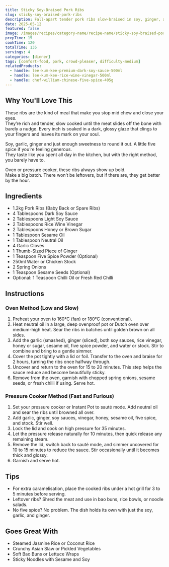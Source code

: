 ```yaml
---
title: Sticky Soy-Braised Pork Ribs
slug: sticky-soy-braised-pork-ribs
description: Fall-apart tender pork ribs slow-braised in soy, ginger, and garlic until they’re sticky, savoury, and irresistible, whether you cook 'em low and slow or fast and furious.
date: 2025-05-12
featured: false
image: /images/recipes/category-name/recipe-name/sticky-soy-braised-pork-ribs.webp
prepTime: 15
cookTime: 120
totalTime: 135
servings: 4
categories: [dinner]
tags: [comfort-food, pork, crowd-pleaser, difficulty-medium]
relatedProducts:
  - handle: lee-kum-kee-premium-dark-soy-sauce-500ml
  - handle: lee-kum-kee-rice-wine-vinegar-500ml
  - handle: chef-william-chinese-five-spice-405g
---
```


## Why You'll Love This

These ribs are the kind of meal that make you stop mid chew and close your eyes.  
They’re rich and tender, slow cooked until the meat slides off the bone with barely a nudge. Every inch is soaked in a dark, glossy glaze that clings to your fingers and leaves its mark on your soul.  

Soy, garlic, ginger and just enough sweetness to round it out. A little five spice if you’re feeling generous.  
They taste like you spent all day in the kitchen, but with the right method, you barely have to.

Oven or pressure cooker, these ribs always show up bold.  
Make a big batch. There won’t be leftovers, but if there are, they get better by the hour.

## Ingredients

- 1.2kg Pork Ribs (Baby Back or Spare Ribs)  
- 4 Tablespoons Dark Soy Sauce  
- 2 Tablespoons Light Soy Sauce  
- 2 Tablespoons Rice Wine Vinegar  
- 2 Tablespoons Honey or Brown Sugar  
- 1 Tablespoon Sesame Oil  
- 1 Tablespoon Neutral Oil  
- 4 Garlic Cloves  
- 1 Thumb-Sized Piece of Ginger  
- 1 Teaspoon Five Spice Powder (Optional)  
- 250ml Water or Chicken Stock  
- 2 Spring Onions  
- 1 Teaspoon Sesame Seeds (Optional)  
- Optional: 1 Teaspoon Chilli Oil or Fresh Red Chilli  

## Instructions

### Oven Method (Low and Slow)

1. Preheat your oven to 160°C (fan) or 180°C (conventional).  
2. Heat neutral oil in a large, deep ovenproof pot or Dutch oven over medium-high heat. Sear the ribs in batches until golden brown on all sides.  
3. Add the garlic (smashed), ginger (sliced), both soy sauces, rice vinegar, honey or sugar, sesame oil, five spice powder, and water or stock. Stir to combine and bring to a gentle simmer.  
4. Cover the pot tightly with a lid or foil. Transfer to the oven and braise for 2 hours, turning the ribs once halfway through.  
5. Uncover and return to the oven for 15 to 20 minutes. This step helps the sauce reduce and become beautifully sticky.  
6. Remove from the oven, garnish with chopped spring onions, sesame seeds, or fresh chilli if using. Serve hot.

### Pressure Cooker Method (Fast and Furious)

1. Set your pressure cooker or Instant Pot to sauté mode. Add neutral oil and sear the ribs until browned all over.  
2. Add garlic, ginger, soy sauces, vinegar, honey, sesame oil, five spice, and stock. Stir well.  
3. Lock the lid and cook on high pressure for 35 minutes.  
4. Let the pressure release naturally for 10 minutes, then quick release any remaining steam.  
5. Remove the lid, switch back to sauté mode, and simmer uncovered for 10 to 15 minutes to reduce the sauce. Stir occasionally until it becomes thick and glossy.  
6. Garnish and serve hot.

## Tips

- For extra caramelisation, place the cooked ribs under a hot grill for 3 to 5 minutes before serving.  
- Leftover ribs? Shred the meat and use in bao buns, rice bowls, or noodle salads.  
- No five spice? No problem. The dish holds its own with just the soy, garlic, and ginger.

## Goes Great With

- Steamed Jasmine Rice or Coconut Rice  
- Crunchy Asian Slaw or Pickled Vegetables  
- Soft Bao Buns or Lettuce Wraps  
- Sticky Noodles with Sesame and Soy
